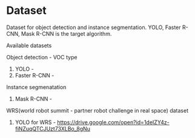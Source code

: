 # Dataset
Dataset for object detection and instance segmentation. YOLO, Faster R-CNN, Mask R-CNN is the target algorithm.

Available datasets

Object detection - VOC type
1. YOLO - 
2. Faster R-CNN - 

Instance segmenatation
1. Mask R-CNN - 

WRS(world robot summit - partner robot challenge in real space) dataset
1. YOLO for WRS - https://drive.google.com/open?id=1deIZY4z-fiNZuqQTCJUzt73XLBo_8gNu
